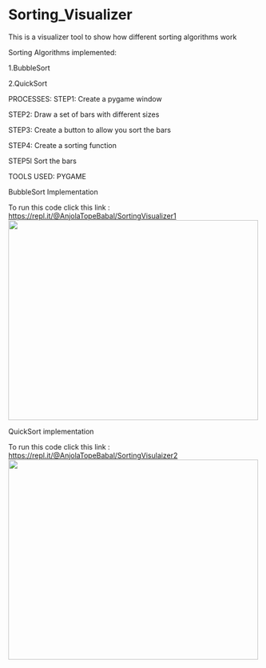 # Sorting_Visualizer
This is a  visualizer tool to show how different sorting algorithms work


Sorting Algorithms implemented:

1.BubbleSort

2.QuickSort



PROCESSES:
STEP1: Create a pygame window

STEP2: Draw a set of bars with different sizes

STEP3: Create a button to allow you sort the bars

STEP4: Create a sorting function

STEP5l Sort the bars

TOOLS USED:
PYGAME


BubbleSort Implementation <br/>

To run this code click this link : https://repl.it/@AnjolaTopeBabal/SortingVisualizer1
<img src="https://i.imgur.com/q5Fu4ZP.gif" width="500" height="400" />  

QuickSort implementation <br/>

To run this code click this link : https://repl.it/@AnjolaTopeBabal/SortingVisulaizer2
<img src="https://i.imgur.com/k0xYRqI.gif" width="500" height="400" />  



